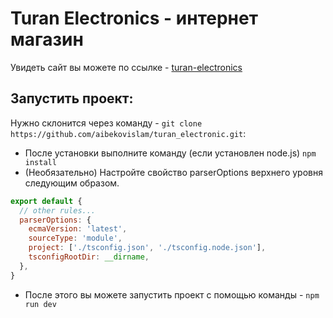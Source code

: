# Turan Electronics - интернет магазин

Увидеть сайт вы можете по ссылке - [turan-electronics](https://turanelectronics.kg/)

## Запустить проект:

Нужно склонится через команду - `git clone https://github.com/aibekovislam/turan_electronic.git`:

- После установки выполните команду (если установлен node.js) `npm install`
- (Необязательно) Настройте свойство parserOptions верхнего уровня следующим образом. 

```js
export default {
  // other rules...
  parserOptions: {
    ecmaVersion: 'latest',
    sourceType: 'module',
    project: ['./tsconfig.json', './tsconfig.node.json'],
    tsconfigRootDir: __dirname,
  },
}
```

- После этого вы можете запустить проект с помощью команды - `npm run dev`
